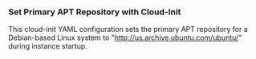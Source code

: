 ### Set Primary APT Repository with Cloud-Init

This cloud-init YAML configuration sets the primary APT repository for a Debian-based Linux system to "http://us.archive.ubuntu.com/ubuntu/" during instance startup.